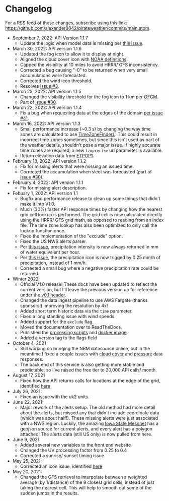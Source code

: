 # Changelog

For a RSS feed of these changes, subscribe using this link: <https://github.com/alexander0042/pirateweather/commits/main.atom>.
* September 7, 2022: API Version 1.1.7
    * Update the logic when model data is missing per [this issue](https://github.com/alexander0042/pirate-weather-ha/issues/30#issuecomment-1227640161).
* March 30, 2022: API version 1.1.6
    * Updated the fog icon to allow it to display at night.
	* Aligned the cloud cover icon with [NOAA definitions](https://weather.com/science/weather-explainers/news/common-weather-terms-used-incorrectly).
	* Capped the visibility at 10 miles to avoid HRRR/ GFS inconsistency.
	* Corrected a bug causing "-0" to be returned when very small accumulations were forecasted.
	* Corrected the wind icon threshold.
	* Resolves [Issue #3](https://github.com/alexander0042/pirateweather/issues/3).
* March 25, 2022: API version 1.1.5
    * Changed the visibility threshold for the fog icon to 1 km per [OFCM](https://web.archive.org/web/20110521015053/http://www.ofcm.gov/fmh-1/pdf/H-CH8.pdf).
	* Part of [issue #30](https://github.com/alexander0042/pirate-weather-ha/issues/30).
* March 22, 2022: API version 1.1.4
	* Fix a bug when requesting data at the edges of the domain [per issue #41](https://github.com/alexander0042/pirate-weather-ha/issues/41).
* March 16, 2022: API version 1.1.3
	* Small performance increase (~0.3 s) by changing the way time zones are calculated to use [TimeZoneFinderL](https://timezonefinder.readthedocs.io/en/latest/). This could result in incorrect time zones sometimes, but since this isn't used as part of the weather details, shouldn't pose a major issue. If highly accurate time zones are required, a new `tz=precise` url parameter is available.
	* Return elevation data from [ETPOP1](https://www.ngdc.noaa.gov/mgg/global/).
* February 18, 2022: API version 1.1.2	
	* Fix for missing alerts that were missing an issued time.
	* Corrected the accumulation when sleet was forecasted (part of [issue #30](https://github.com/alexander0042/pirate-weather-ha/issues/30)).  
* February 4, 2022: API version 1.1.1	
	* Fix for missing alert description.
* Febuary 1, 2022: API version 1.1
    * Bugfix and performance release to clean up some things that didn't make it into V1.0.
    * Much (30%) faster API response times by changing how the nearest grid cell lookup is performed. The grid cell is now calculated directly using the HRRR/ GFS grid math, as opposed to reading from an index file. The time zone lookup has also been optimized to only call the lookup function once. 
    * Fixed the implementation of the "exclude" option.
    * Fixed the US NWS alerts parser.
    * Per [this issue](https://github.com/alexander0042/pirate-weather-ha/issues/30#issuecomment-1014959232), precipitation intensity is now always returned in mm of water equivalent per hour. 
    * Per [this issue](https://github.com/alexander0042/pirate-weather-ha/issues/30#issuecomment-1009379064), the precipitation icon is now trigged by 0.25 mm/h of precipitation, instead of 1 mm/h.
    * Corrected a small bug where a negative precipitation rate could be returned.
* Winter 2022
    * Official V1.0 release! These docs have been updated to reflect the current version, but I'll leave the previous version up for reference under the [v0.1 header](https://pirateweather.readthedocs.io/en/latest/indexv01/).
    * Changed the data ingest pipeline to use AWS Fargate (thanks sponsors!) improving the resolution by 4x!
    * Added short term historic data via the `time` parameter.
    * Fixed a long standing issue with wind speeds.
    * Added support for the `exclude` flag.
    * Moved the documentation over to ReadTheDocs.
    * Published the [processing scripts](https://github.com/alexander0042/pirateweather/tree/main/scripts) and [docker image](https://gallery.ecr.aws/j9v4j3c7/pirate-wgrib2).
    * Added a version tag to the flags field
* October 4, 2021
    * Still working on bringing the NBM datasource online, but in the meantime I fixed a couple issues with [cloud cover](https://github.com/alexander0042/pirate-weather-ha/issues/18) and [pressure](https://github.com/alexander0042/pirate-weather-ha/issues/14) data responses.
    * The back end of this service is also getting more stable and predictable, so I've raised the free tier to 20,000 API calls/ month.
* August 17, 2021
    * Fixed how the API returns calls for locations at the edge of the grid, identified [here](https://github.com/alexander0042/pirate-weather-ha/issues/9)
* July 26, 2021:
    * Fixed an issue with the uk2 units. 
* June 22, 2021:
    * Major rework of the alerts setup. The old method had more detail about the alerts, but missed any that didn't include coordinate data (which was about half!). These missing alerts were just associated with a NWS region. Luckily, the amazing [Iowa State Mesonet](https://mesonet.agron.iastate.edu/request/gis/watchwarn.phtml) has a geojson source for current alerts, and every alert has a polygon attached! The alerts data (still US only) is now pulled from here.
* June 9, 2021:
    * Added several new variables to the front end website
    * Changed the UV processing factor from 0.25 to 0.4
    * Corrected a sunrise/ sunset timing issue
* May 25, 2021:
    * Corrected an icon issue, identified [here](https://github.com/alexander0042/pirate-weather-hacs/issues/2)
* May 20, 2021:
    * Changed the GFS retrieval to interpolate between a weighted average (by 1/distance) of the 9 closest grid cells, instead of just taking the nearest cell. This will help to smooth out some of the sudden jumps in the results. 
  
